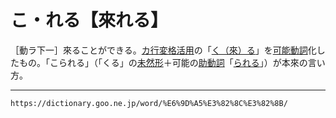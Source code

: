 # こ・れる【來れる】

［動ラ下一］來ることができる。[カ行変格活用](https://dictionary.goo.ne.jp/word/%E3%82%AB%E8%A1%8C%E5%A4%89%E6%A0%BC%E6%B4%BB%E7%94%A8/#jn-38434)の「[く（來）る](https://dictionary.goo.ne.jp/word/%E6%9D%A5%E3%82%8B_%28%E3%81%8F%E3%82%8B%29/#jn-64270)」を[可能動詞](https://dictionary.goo.ne.jp/word/%E5%8F%AF%E8%83%BD%E5%8B%95%E8%A9%9E/#jn-43863)化したもの。「こられる」（「くる」の[未然形](https://dictionary.goo.ne.jp/word/%E6%9C%AA%E7%84%B6%E5%BD%A2/#jn-211972)＋可能の[助動詞](https://dictionary.goo.ne.jp/word/%E5%8A%A9%E5%8B%95%E8%A9%9E/#jn-111792)「[られる](https://dictionary.goo.ne.jp/word/%E3%82%89%E3%82%8C%E3%82%8B/#jn-229909)」）が本來の言い方。

---
`https://dictionary.goo.ne.jp/word/%E6%9D%A5%E3%82%8C%E3%82%8B/`